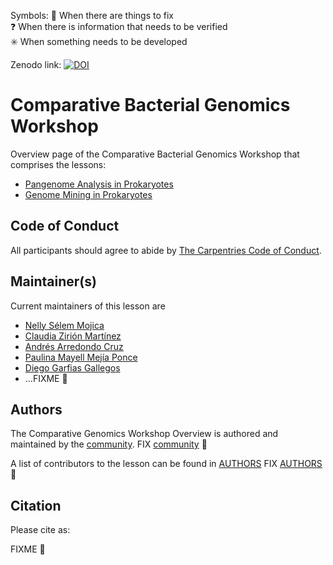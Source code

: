 Symbols: 
  💢 When there are things to fix  
  ❓ When there is information that needs to be verified  
  ✳️ When something needs to be developed


Zenodo link:  [![DOI](https://zenodo.org/badge/DOI/10.5281/zenodo.6636296.svg)](https://doi.org/10.5281/zenodo.6636296)

# Comparative Bacterial Genomics Workshop

Overview page of the Comparative Bacterial Genomics Workshop that comprises the lessons:

- [Pangenome Analysis in Prokaryotes](https://paumayell.github.io/pangenomics/)
- [Genome Mining in Prokaryotes](https://axelramosgarcia.github.io/Genome-Mining/)


## Code of Conduct

All participants should agree to abide by [The Carpentries Code of Conduct](https://docs.carpentries.org/topic_folders/policies/index_coc.html).

## Maintainer(s)

Current maintainers of this lesson are

* [Nelly Sélem Mojica](https://github.com/nselem)
* [Claudia Zirión Martínez](https://github.com/Czirion)
* [Andrés Arredondo Cruz](https://github.com/andrespan)
* [Paulina Mayell Mejía Ponce](https://github.com/paumayell)
* [Diego Garfias Gallegos](https://github.com/Bedxxe)
* ...FIXME :anger:

## Authors

The Comparative Genomics Workshop Overview is authored and maintained by the [community](https://github.com/carpentries-incubator/metagenomics-workshop/network/members). FIX [community](https://github.com/carpentries-incubator/metagenomics-workshop/network/members) :anger:

A list of contributors to the lesson can be found in [AUTHORS](AUTHORS) FIX [AUTHORS](AUTHORS) :anger:

## Citation

Please cite as:

FIXME :anger:
